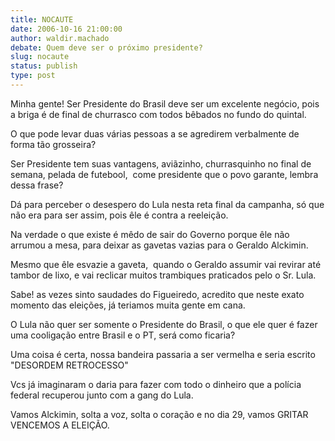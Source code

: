 ```yaml
---
title: NOCAUTE
date: 2006-10-16 21:00:00
author: waldir.machado
debate: Quem deve ser o próximo presidente?
slug: nocaute
status: publish 
type: post
---
```


Minha gente! Ser Presidente do Brasil deve ser um excelente negócio, pois a briga é de final de churrasco com todos bêbados no fundo do quintal.


O que pode levar duas várias pessoas a se agredirem verbalmente de forma tão grosseira?


Ser Presidente tem suas vantagens, aviãzinho, churrasquinho no final de semana, pelada de futebool,  come presidente que o povo garante, lembra dessa frase?


Dá para perceber o desespero do Lula nesta reta final da campanha, só que não era para ser assim, pois êle é contra a reeleição.


Na verdade o que existe é mêdo de sair do Governo porque êle não arrumou a mesa, para deixar as gavetas vazias para o Geraldo Alckimin.


Mesmo que êle esvazie a gaveta,  quando o Geraldo assumir vai revirar até tambor de lixo, e vai reclicar muitos trambiques praticados pelo o Sr. Lula.


Sabe! as vezes sinto saudades do Figueiredo, acredito que neste exato momento das eleições, já teriamos muita gente em cana.


O Lula não quer ser somente o Presidente do Brasil, o que ele quer é fazer uma cooligação entre Brasil e o PT, será como ficaria?


Uma coisa é certa, nossa bandeira passaria a ser vermelha e seria escrito "DESORDEM RETROCESSO"


Vcs já imaginaram o daria para fazer com todo o dinheiro que a polícia federal recuperou junto com a gang do Lula.


Vamos Alckimin, solta a voz, solta o coração e no dia 29, vamos GRITAR VENCEMOS A ELEIÇÃO.


